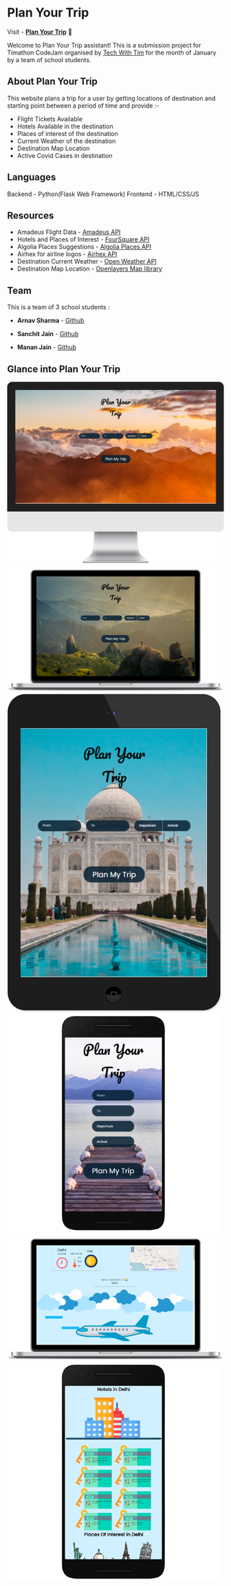 # Plan Your Trip

Visit - [**Plan Your Trip**](https://plan-your-trip-assistant.herokuapp.com/) :rocket:

Welcome to Plan Your Trip assistant!
This is a submission project for Timathon CodeJam organised by [Tech With Tim](https://www.youtube.com/c/TechWithTim/featured) for the month of January by a team of school students.

## About Plan Your Trip

This website plans a trip for a user by getting locations of destination and starting point between a period of time and provide :-

- Flight Tickets Available
- Hotels Available in the destination
- Places of interest of the destination
- Current Weather of the destination
- Destination Map Location
- Active Covid Cases in destination

## Languages

Backend - Python(Flask Web Framework)
Frontend - HTML/CSS/JS

## Resources

- Amadeus Flight Data - [Amadeus API](https://developers.amadeus.com/)
- Hotels and Places of Interest - [FourSquare API](https://developer.foursquare.com/developer/)
- Algolia Places Suggestions - [Algolia Places API](https://community.algolia.com/places/)
- Airhex for airline logos - [Airhex API](https://airhex.com/api/airlines/)
- Destination Current Weather - [Open Weather API](https://openweathermap.org/current)
- Destination Map Location - [Openlayers Map library](https://openlayers.org/)

## Team

This is a team of 3 school students :

- **Arnav Sharma** - [Github](https://github.com/Arnav17Sharma)

- **Sanchit Jain** - [Github](https://github.com/Sanchit-Jain07)

- **Manan Jain** - [Github](https://github.com/ItzManan)

## Glance into Plan Your Trip

<img src="home1.png">
<img src="home2.png">
<img src="home3.png">
<img src="home4.png">
<img src="trip1.png">
<img src="trip2.png">
